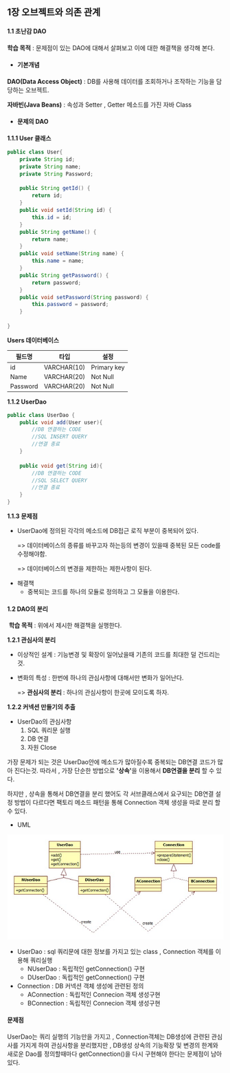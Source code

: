 ## 1장 오브젝트와 의존 관계

#### 1.1 초난감 DAO

<b>학습 목적</b> : 문제점이 있는 DAO에 대해서 살펴보고 이에 대한 해결책을 생각해 본다.



- #### 기본개념

<b>DAO(Data Access Object)</b> : DB를 사용해 데이터를 조회하거나 조작하는 기능을 담당하는 오브젝트.

<b>자바빈(Java Beans)</b> : 속성과 Setter , Getter 메소드를 가진 자바 Class 



- #### 문제의 DAO

<b>1.1.1 User 클래스</b>

``` java
public class User{
    private String id;
    private String name;
    private String Password;
    
    public String getId() {
		return id;
	}
	public void setId(String id) {
		this.id = id;
	}
	public String getName() {
		return name;
	}
	public void setName(String name) {
		this.name = name;
	}
	public String getPassword() {
		return password;
	}
	public void setPassword(String password) {
		this.password = password;
	}
    
}
```



<b>Users 데이터베이스</b>

| 필드명   | 타입        | 설정        |
| -------- | ----------- | ----------- |
| id       | VARCHAR(10) | Primary key |
| Name     | VARCHAR(20) | Not Null    |
| Password | VARCHAR(20) | Not Null    |

 

<B>1.1.2 UserDao</B>

``` java   
public class UserDao {
    public void add(User user){
        //DB 연결하는 CODE
        //SQL INSERT QUERY
        //연결 종료
    }
    
    public void get(String id){
        //DB 연결하는 CODE
        //SQL SELECT QUERY
        //연결 종료
    }
}
```



<b>1.1.3 문제점</b>

 - UserDao에 정의된 각각의 메소드에 DB접근 로직 부분이 중복되어 있다. 

   => 데이터베이스의 종류를 바꾸고자 하는등의 변경이 있을때 중복된 모든 code를 수정해야함.

   => 데이터베이스의 변경을 제한하는 제한사항이 된다. 

   

* 해결책 
  - 중복되는 코드를 하나의 모듈로 정의하고 그 모듈을 이용한다. 



#### 1.2 DAO의 분리

​	<b>학습 목적</b> : 위에서 제시한 해결책을 실행한다.



<b>1.2.1 관심사의 분리</b>

- 이상적인 설계 : 기능변경 및 확장이 일어났을때 기존의 코드를 최대한 덜 건드리는것.

- 변화의 특성 : 한번에 하나의 관심사항에 대해서만 변화가 일어난다. 

   => <b>관심사의 분리 </b>:  하나의 관심사항이 한곳에 모이도록 하자.



<b>1.2.2 커넥션 만들기의 추출</b>

- UserDao의 관심사항
  1.  SQL 쿼리문 실행
  2.  DB 연결
  3.  자원 Close

가장 문제가 되는 것은 UserDao안에 메소드가 많아질수록 중복되는 DB연결 코드가 많아 진다는것. 따라서 , 가장 단순한 방법으로 <b>'상속'</b>을 이용해서 <b>DB연결을 분리</b> 할 수 있다.

하지만 , 상속을 통해서 DB연결을 분리 했어도 각 서브클래스에서 요구되는 DB연결 설정 방법이       다르다면 팩토리 메소드 패턴을 통해 Connection 객체 생성을 따로 분리 할 수 있다.



- UML

![](./img/Diagram.jpg)

- UserDao : sql 쿼리문에 대한 정보를 가지고 있는 class , Connection 객체를 이용해 쿼리실행
  - NUserDao : 독립적인 getConnection() 구현
  - DUserDao : 독립적인 getConnection() 구현
- Connection : DB 커넥션 객체 생성에 관련된 정의
  - AConnection : 독립적인 Connecion 객체 생성구현
  - BConnection : 독립적인 Connecion 객체 생성구현



#### 문제점 

UserDao는 쿼리 실행의 기능만을 가지고 , Connection객체는 DB생성에 관련된 관심사를 가지게     하여 관심사항을 분리했지만 , DB생성 상속의 기능확장 및 변경의 한계와 새로운 Dao를 정의할때마다 getConnection()을 다시 구현해야 한다는 문제점이 남아있다.